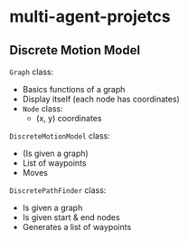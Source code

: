 # multi-agent-projetcs

## Discrete Motion Model

`Graph` class:
 - Basics functions of a graph
 - Display itself (each node has coordinates)
 - `Node` class:
   - (x, y) coordinates

`DiscreteMotionModel` class:
 - (Is given a graph)
 - List of waypoints
 - Moves

`DiscretePathFinder` class:
 - Is given a graph
 - Is given start & end nodes
 - Generates a list of waypoints
